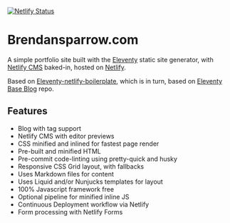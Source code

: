 [![Netlify Status](https://api.netlify.com/api/v1/badges/bbf28a84-4bdb-407b-a2fa-32628d27fa3d/deploy-status)](https://app.netlify.com/sites/eleventy-netlify-boilerplate/deploys)

# Brendansparrow.com

A simple portfolio site built with the [Eleventy](https://www.11ty.io/) static site generator, with [Netlify CMS](https://www.netlifycms.org/) baked-in, hosted on [Netlify](https://www.netlify.com).

Based on [Eleventy-netlify-boilerplate](https://templates.netlify.com/template/eleventy-netlify-boilerplate/), which is in turn, based on [Eleventy Base Blog](https://github.com/11ty/eleventy-base-blog) repo.

## Features

- Blog with tag support
- Netlify CMS with editor previews
- CSS minified and inlined for fastest page render
- Pre-built and minified HTML
- Pre-commit code-linting using pretty-quick and husky
- Responsive CSS Grid layout, with fallbacks
- Uses Markdown files for content
- Uses Liquid and/or Nunjucks templates for layout
- 100% Javascript framework free
- Optional pipeline for minified inline JS
- Continuous Deployment workflow via Netlify
- Form processing with Netlify Forms
